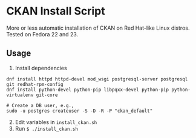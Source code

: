 # CKAN Install Script

More or less automatic installation of CKAN on Red Hat-like Linux
distros. Tested on Fedora 22 and 23.

## Usage

1. Install dependencies

```
dnf install httpd httpd-devel mod_wsgi postgresql-server postgresql git redhat-rpm-config
dnf install python-devel python-pip libpqxx-devel python-pip python-virtualenv git-core

# Create a DB user, e.g.,
sudo -u postgres createuser -S -D -R -P "ckan_default"

```
2. Edit variables in `install_ckan.sh`
3. Run `$ ./install_ckan.sh`